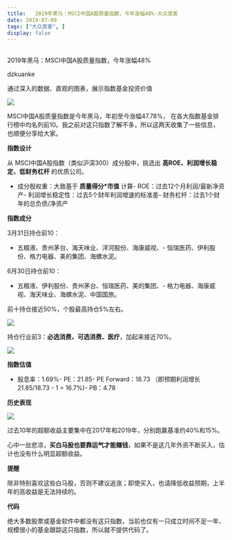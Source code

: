 ```yaml
---
title:   2019年黑马：MSCI中国A股质量指数，今年涨幅48%-大众宽客
date: 2019-07-09
tags: ["大众宽客", ]
display: false
---
```



## 



2019年黑马：MSCI中国A股质量指数，今年涨幅48%




dzkuanke




通过深入的数据、直观的图表，展示指数基金投资价值


<img class="rich_pages" data-ratio="0.403125" data-s="300,640" src="https://mmbiz.qpic.cn/mmbiz_png/PKw3FQPmhIjRfZpR3LYic93G9bLic2bFpgm7DNpE03flTnCpVWibLicnRpoYm5SA4AbricCMpubmP5Lu8lM4ibf83k9g/640?wx_fmt=png" data-type="png" data-w="1280" style="text-align: center;font-family: mp-quote, -apple-system-font, BlinkMacSystemFont, &quot;Helvetica Neue&quot;, &quot;PingFang SC&quot;, &quot;Hiragino Sans GB&quot;, &quot;Microsoft YaHei UI&quot;, &quot;Microsoft YaHei&quot;, Arial, sans-serif;"/>



MSCI中国A股质量指数是今年黑马，年初至今涨幅47.78%， 在各大指数基金排行榜中均名列前10。我之前对这只指数了解不多，所以这两天收集了一些信息，也顺便分享给大家。



**指数设计**

从 MSCI中国A股指数（类似沪深300）成分股中，挑选出 **高ROE、利润增长稳定、低财务杠杆**&nbsp;的优质公司。


- 成分股权重：大致基于 **质量得分*市值** 计算- ROE：过去12个月利润/最新净资产- 利润增长稳定性：过去5个财年利润增速的标准差- 财务杠杆：过去1个财年的总负债/净资产


**指数成分**

3月31日持仓前10：
- 五粮液、贵州茅台、海天味业、洋河股份、海康威视、- 恒瑞医药、伊利股份、格力电器、美的集团、海螺水泥。


6月30日持仓前10：
- 五粮液、伊利股份、贵州茅台、恒瑞医药、美的集团、- 格力电器、海康威视、海天味业、海螺水泥、中国国旅。


前十持仓接近50%，个股最高持仓5%左右。

<img class="rich_pages" data-ratio="0.7046070460704607" data-s="300,640" src="https://mmbiz.qpic.cn/mmbiz_png/PKw3FQPmhIjRfZpR3LYic93G9bLic2bFpgpbaTdQaDqrXJyGw1s3XkV0hs5JVbbQ1231Efr4ual6pqzrUHszaKZg/640?wx_fmt=png" data-type="png" data-w="738" style=""/>



持仓行业前3：**必选消费、可选消费、医疗**，加起来接近70%。

<img class="rich_pages" data-ratio="0.7086092715231788" data-s="300,640" src="https://mmbiz.qpic.cn/mmbiz_png/PKw3FQPmhIjRfZpR3LYic93G9bLic2bFpgMGCEp8C5EfgmhNwPzdwrogbLBGISRuFQPAcyDwaGsOib02tqmXrfaAg/640?wx_fmt=png" data-type="png" data-w="906" style=""/>



**指数估值**
- 股息率：1.69%- PE：21.85- PE Forward：18.73 （即预期利润增长 21.85/18.73 - 1 = 16.7%)- PB：4.78


**历史表现**

<img class="rich_pages" data-ratio="0.48828125" data-s="300,640" src="https://mmbiz.qpic.cn/mmbiz_png/PKw3FQPmhIjRfZpR3LYic93G9bLic2bFpgPeJZzcT2XvOlyDIWeibQLibZYv5rgEDtdVJnWpVN65yfMy6mW6Nm84cA/640?wx_fmt=png" data-type="png" data-w="1024" style="text-align: center;white-space: normal;"/>

过去10年的超额收益主要集中在2017年和2019年，分别跑赢基准约40%和15%。



心中一丝悲凉，**买白马股也要靠运气才能赚钱**，如果不是这几年外资不断买入，估计也没有什么明显超额收益。





**提醒**

除非特别喜欢这些白马股，否则不建议追涨；即使买入，也请降低收益预期，上半年的高收益是无法持续的。



**代码**

绝大多数股票或基金软件中都没有这只指数，当前也仅有一只成立时间不足一年、规模很小的基金跟踪这只指数，所以就不提供代码了。